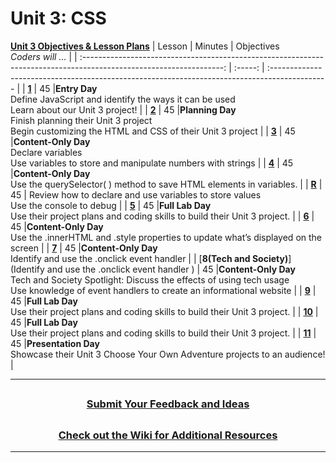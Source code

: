 # Unit 3: CSS
[**Unit 3 Objectives & Lesson Plans**]()
|                                                     Lesson                                                        | Minutes | Objectives <br> _Coders will ..._                                                             |
| :-----------------------------------------------------------------------------------------------------------------: | :-----: | :-------------------------------------------------------------------------------------------- |
|    [**1**](https://docs.google.com/presentation/d/1lB5DP5c2qk-vcfCv2SIBuAEkDo7C4oZasbRv8hMFGM0/edit?usp=sharing)    |   45    |**Entry Day**</br>Define JavaScript and identify the ways it can be used</br>Learn about our Unit 3 project!    |
|    [**2**](https://docs.google.com/presentation/d/1VqLemgKf3WIv1FuWmVKEjZw5keros2vHMTRCCYtWs3A/edit?usp=sharing)    |   45   |**Planning Day**</br>Finish planning their Unit 3 project</br>Begin customizing the HTML and CSS of their Unit 3 project      |
|    [**3**](https://docs.google.com/presentation/d/1niNxmRd90OjRNrbiSiWj2t3597bhDkqIgyk4brBHdQY/edit#slide=id.g801a20f61f_0_262)    |   45    |**Content-Only Day**</br>Declare variables</br>Use variables to store and manipulate numbers with strings     |
| [**4**](https://docs.google.com/presentation/d/13Chi852XZjk8Sd9mK7AmftO5JqPgIocArnzd9F5XpfQ/edit?usp=sharing)   |   45    |**Content-Only Day**</br>Use the querySelector( ) method to save HTML elements in variables.   |
| [**R**](https://docs.google.com/presentation/d/14Qih2j3NEe0YP9VidlW-zDOBFrJN98M-7VQ2C-rQLUk/edit?usp=sharing) |  45   | Review how to declare and use variables to store values</br>Use the console to debug |
| [**5**](https://docs.google.com/presentation/d/1R13uGk6l4ZFZRI4CQfF0_Mvq8ddIc-erWy5YqqrHnvg/edit?usp=sharing)   |   45    |**Full Lab Day**</br>Use their project plans and coding skills to build their Unit 3 project. |
| [**6**](https://docs.google.com/presentation/d/1TCmiooJhHVKHmWb32zhNvx6i78gQeIx7MvC0bHVV_JU/edit?usp=sharing)   |   45    |**Content-Only Day**</br>Use the .innerHTML and .style properties to update what’s displayed on the screen |
| [**7**](https://docs.google.com/presentation/d/1vYu9X7EhHa_VLEWxTUnlBkQ8PziBBgoVLiXwEKXMcQM/edit?usp=sharing)   |   45    |**Content-Only Day**</br>Identify and use the .onclick event handler  |
| [**8(Tech and Society)**](Identify and use the .onclick event handler )   |   45    |**Content-Only Day**</br>Tech and Society Spotlight: Discuss the effects of using tech usage</br>Use knowledge of event handlers to create an informational website  |
| [**9**](https://docs.google.com/presentation/d/1da01N3HYjW13-TkGg5JFIzzxtCYu-UbjuLiUTWhHGNs/edit#slide=id.gddba4abcce_0_0)   |   45    |**Full Lab Day**</br>Use their project plans and coding skills to build their Unit 3 project. |
| [**10**](https://docs.google.com/presentation/d/16M-0e_pWu7NtQ0dtFr7udIPGAH6RNGdZn05cF7S0Igk/edit?usp=sharing)   |   45    |**Full Lab Day**</br>Use their project plans and coding skills to build their Unit 3 project. |
| [**11**](https://docs.google.com/presentation/d/125HOkoo_gr5e-2HpxXshJdOuxUeBsqVALg7Yp_mKAVk/edit?usp=sharing)   |   45    |**Presentation Day**</br>Showcase their Unit 3 Choose Your Own Adventure projects to an audience!  |




---
## <h3 align="center"><a href="https://docs.google.com/forms/d/e/1FAIpQLSeQPPd3u1y_vV9426DjRjgzQHrzsMAIbdsGCxEU5uRj3bTleQ/viewform?usp=sf_link">Submit Your Feedback and Ideas</a></h3>

## <h3 align="center"><a href="https://github.com/itscodenation/curriculum-21-22/wiki">Check out the Wiki for Additional Resources</a></h3>

---

